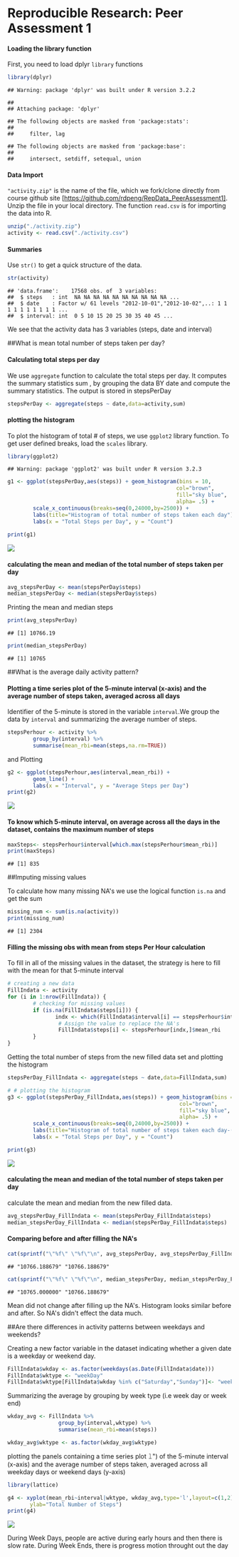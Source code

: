 # Reproducible Research: Peer Assessment 1

#### Loading the library function
First, you need to load dplyr `library` functions 


```r
library(dplyr)
```

```
## Warning: package 'dplyr' was built under R version 3.2.2
```

```
## 
## Attaching package: 'dplyr'
```

```
## The following objects are masked from 'package:stats':
## 
##     filter, lag
```

```
## The following objects are masked from 'package:base':
## 
##     intersect, setdiff, setequal, union
```
#### Data Import

`"activity.zip"` is the name of the file, which we fork/clone directly from course github site [https://github.com/rdpeng/RepData_PeerAssessment1]. Unzip the file in your local directory. The function `read.csv` is for importing the data into R.


```r
unzip("./activity.zip")
activity <- read.csv("./activity.csv")
```

#### Summaries
Use `str()` to get a quick structure of the data.  


```r
str(activity)
```

```
## 'data.frame':	17568 obs. of  3 variables:
##  $ steps   : int  NA NA NA NA NA NA NA NA NA NA ...
##  $ date    : Factor w/ 61 levels "2012-10-01","2012-10-02",..: 1 1 1 1 1 1 1 1 1 1 ...
##  $ interval: int  0 5 10 15 20 25 30 35 40 45 ...
```
We see that the activity data has 3 variables (steps, date and interval)

##What is mean total number of steps taken per day?

#### Calculating total steps per day
We use `aggregate` function to calculate the total steps per day. It computes the summary statistics sum , by grouping the data BY date and compute the summary statistics. The output is stored in stepsPerDay


```r
stepsPerDay <- aggregate(steps ~ date,data=activity,sum)
```

#### plotting the histogram 
To plot the histogram of total # of steps, we use `ggplot2` library function. To get user defined breaks, load the `scales` library.


```r
library(ggplot2)
```

```
## Warning: package 'ggplot2' was built under R version 3.2.3
```


```r
g1 <- ggplot(stepsPerDay,aes(steps)) + geom_histogram(bins = 10, 
                                                     col="brown",
                                                     fill="sky blue",
                                                     alpha= .5) +
        scale_x_continuous(breaks=seq(0,24000,by=2500)) +
        labs(title="Histogram of total number of steps taken each day") +
        labs(x = "Total Steps per Day", y = "Count") 
        
print(g1) 
```

![](PA1_template_files/figure-html/unnamed-chunk-4-1.png)

#### calculating the mean and median of the total number of steps taken per day


```r
avg_stepsPerDay <- mean(stepsPerDay$steps)
median_stepsPerDay <- median(stepsPerDay$steps)
```
Printing the mean and median steps


```r
print(avg_stepsPerDay)
```

```
## [1] 10766.19
```

```r
print(median_stepsPerDay)
```

```
## [1] 10765
```

##What is the average daily activity pattern?

#### Plotting a time series plot of the 5-minute interval (x-axis) and the average number of steps taken, averaged across all days

Identifier of the 5-minute is stored in the variable `interval`.We group the data by `interval` and summarizing the average number of steps.


```r
stepsPerhour <- activity %>%
        group_by(interval) %>%
        summarise(mean_rbi=mean(steps,na.rm=TRUE))
```

and Plotting

```r
g2 <- ggplot(stepsPerhour,aes(interval,mean_rbi)) +
        geom_line() +
        labs(x = "Interval", y = "Average Steps per Day") 
print(g2)
```

![](PA1_template_files/figure-html/unnamed-chunk-8-1.png)

#### To know which 5-minute interval, on average across all the days in the dataset, contains the maximum number of steps

```r
maxSteps<- stepsPerhour$interval[which.max(stepsPerhour$mean_rbi)]
print(maxSteps)
```

```
## [1] 835
```

##Imputing missing values

To calculate how many missing NA's we use the logical function `is.na` and get the sum

```r
missing_num <- sum(is.na(activity))
print(missing_num)
```

```
## [1] 2304
```
#### Filling the missing obs with mean from steps Per Hour calculation
To fill in all of the missing values in the dataset, the strategy is here to fill with the  mean for that 5-minute interval 


```r
# creating a new data 
FillIndata <- activity
for (i in 1:nrow(FillIndata)) {
        # checking for missing values
        if (is.na(FillIndata$steps[i])) {
               indx <- which(FillIndata$interval[i] == stepsPerhour$interval)
                # Assign the value to replace the NA's
                FillIndata$steps[i] <- stepsPerhour[indx,]$mean_rbi
        }
}
```

Getting the total number of steps from the new filled data set and plotting the histogram


```r
stepsPerDay_FillIndata <- aggregate(steps ~ date,data=FillIndata,sum)

# # plotting the histogram
g3 <- ggplot(stepsPerDay_FillIndata,aes(steps)) + geom_histogram(bins = 10, 
                                                      col="brown",
                                                      fill="sky blue",
                                                      alpha= .5) +
        scale_x_continuous(breaks=seq(0,24000,by=2500)) +
        labs(title="Histogram of total number of steps taken each day-(Imputing NA's)") +
        labs(x = "Total Steps per Day", y = "Count") 

print(g3)     
```

![](PA1_template_files/figure-html/unnamed-chunk-12-1.png)

#### calculating the mean and median of the total number of steps taken per day 
calculate the mean and median from the new filled data.

```r
avg_stepsPerDay_FillIndata <- mean(stepsPerDay_FillIndata$steps)
median_stepsPerDay_FillIndata <- median(stepsPerDay_FillIndata$steps)
```


#### Comparing before and after filling the NA's


```r
cat(sprintf("\"%f\" \"%f\"\n", avg_stepsPerDay, avg_stepsPerDay_FillIndata))
```

```
## "10766.188679" "10766.188679"
```

```r
cat(sprintf("\"%f\" \"%f\"\n", median_stepsPerDay, median_stepsPerDay_FillIndata))
```

```
## "10765.000000" "10766.188679"
```

Mean did not change after filling up the NA's. Histogram looks similar before and after. So NA's didn't effect the data much.


##Are there differences in activity patterns between weekdays and weekends?

Creating a new factor variable in the dataset indicating whether a given date is a weekday or weekend day.


```r
FillIndata$wkday <- as.factor(weekdays(as.Date(FillIndata$date)))
FillIndata$wktype <- "weekDay"
FillIndata$wktype[FillIndata$wkday %in% c("Saturday","Sunday")]<- "weekEnd"
```

Summarizing the average by grouping by week type (i.e week day or week end)

```r
wkday_avg <- FillIndata %>%
                group_by(interval,wktype) %>%
                summarise(mean_rbi=mean(steps)) 

wkday_avg$wktype <- as.factor(wkday_avg$wktype)
```

plotting the panels  containing a time series plot 𝚕") of the 5-minute interval (x-axis) and the average number of steps taken, averaged across all weekday days or weekend days (y-axis)


```r
library(lattice)

g4 <- xyplot(mean_rbi~interval|wktype, wkday_avg,type='l',layout=c(1,2),xlab = "interval",
       ylab="Total Number of Steps")
print(g4)
```

![](PA1_template_files/figure-html/load_lattice-1.png)


During Week Days, people are active during early hours and then there is slow rate. During Week Ends, there is progress motion throught out the day
